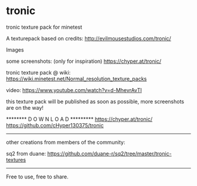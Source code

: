 # tronic
tronic texture pack for minetest


A texturepack based on credits: http://evilmousestudios.com/tronic/

Images

some screenshots: (only for inspiration) https://chyper.at/tronic/

tronic texture pack @ wiki: https://wiki.minetest.net/Normal_resolution_texture_packs

video: https://www.youtube.com/watch?v=d-MhevrAvTI

this texture pack will be published as soon as possible, more screenshots are on the way!

******** D O W N L O A D *********
https://chyper.at/tronic/
https://github.com/cHyper130375/tronic	
**********************************

other creations from members of the community:

sq2 from duane:
https://github.com/duane-r/sq2/tree/master/tronic-textures


___________________________

Free to use, free to share.
